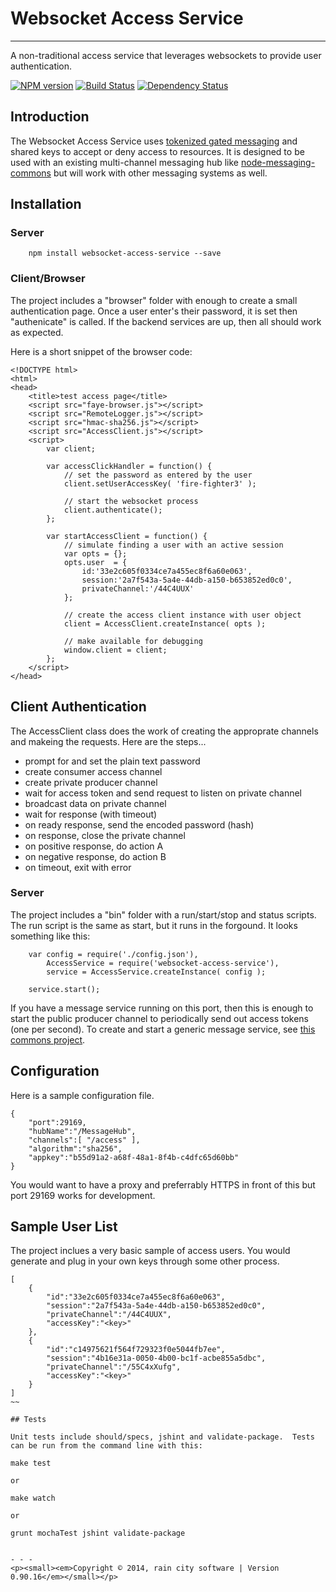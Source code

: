 # Websocket Access Service
- - -

A non-traditional access service that leverages websockets to provide user authentication.

[![NPM version](https://badge.fury.io/js/websocket-access-service.svg)](http://badge.fury.io/js/websocket-access-service) [![Build Status](https://travis-ci.org/darrylwest/websocket-access-service.svg?branch=master)](https://travis-ci.org/darrylwest/websocket-access-service) [![Dependency Status](https://david-dm.org/darrylwest/websocket-access-service.svg)](https://david-dm.org/darrylwest/websocket-access-service)

## Introduction

The Websocket Access Service uses [tokenized gated messaging](http://blog.raincitysoftware.com/) and shared keys to accept or deny access to resources.  It is designed to be used with an existing multi-channel messaging hub like [node-messaging-commons](https://github.com/darrylwest/node-messaging-commons) but will work with other messaging systems as well.

## Installation

### Server

~~~
	npm install websocket-access-service --save
~~~

### Client/Browser

The project includes a "browser" folder with enough to create a small authentication page.  Once a user enter's their password, it is set then "authenicate" is called. If the backend services are up, then all should work as expected.

Here is a short snippet of the browser code:

~~~
<!DOCTYPE html>
<html>
<head>
    <title>test access page</title>
    <script src="faye-browser.js"></script>
    <script src="RemoteLogger.js"></script>
    <script src="hmac-sha256.js"></script>
    <script src="AccessClient.js"></script>
    <script>
        var client;

        var accessClickHandler = function() {
            // set the password as entered by the user
            client.setUserAccessKey( 'fire-fighter3' );

            // start the websocket process
            client.authenticate();
        };

        var startAccessClient = function() {
            // simulate finding a user with an active session
            var opts = {};
            opts.user  = {
                id:'33e2c605f0334ce7a455ec8f6a60e063',
                session:'2a7f543a-5a4e-44db-a150-b653852ed0c0',
                privateChannel:'/44C4UUX'
            };

            // create the access client instance with user object
            client = AccessClient.createInstance( opts );

            // make available for debugging
            window.client = client;
        };
    </script>
</head>
~~~

## Client Authentication

The AccessClient class does the work of creating the approprate channels and makeing the requests.  Here are the steps...

- prompt for and set the plain text password
- create consumer access channel
- create private producer channel
- wait for access token and send request to listen on private channel
- broadcast data on private channel
- wait for response (with timeout)
- on ready response, send the encoded password (hash)
- on response, close the private channel
- on positive response, do action A
- on negative response, do action B
- on timeout, exit with error

### Server

The project includes a "bin" folder with a run/start/stop and status scripts.  The run script is the same as start, but it runs in the forgound.  It looks something like this:

~~~
	var config = require('./config.json'),
    	AccessService = require('websocket-access-service'),
        service = AccessService.createInstance( config );

    service.start();
~~~

If you have a message service running on this port, then this is enough to start the public producer channel to periodically send out access tokens (one per second).  To create and start a generic message service, see [this commons project](https://www.npmjs.org/package/node-messaging-commons).

## Configuration

Here is a sample configuration file.

~~~
{
    "port":29169,
    "hubName":"/MessageHub",
    "channels":[ "/access" ],
    "algorithm":"sha256",
    "appkey":"b55d91a2-a68f-48a1-8f4b-c4dfc65d60bb"
}
~~~

You would want to have a proxy and preferrably HTTPS in front of this but port 29169 works for development.

## Sample User List

The project inclues a very basic sample of access users.  You would generate and plug in your own keys through some other process.

~~~
[
    {
        "id":"33e2c605f0334ce7a455ec8f6a60e063",
        "session":"2a7f543a-5a4e-44db-a150-b653852ed0c0",
        "privateChannel":"/44C4UUX",
        "accessKey":"<key>"
    },
    {
        "id":"c14975621f564f729323f0e5044fb7ee",
        "session":"4b16e31a-0050-4b00-bc1f-acbe855a5dbc",
        "privateChannel":"/55C4xXufg",
        "accessKey":"<key>"
    }
]
~~

## Tests

Unit tests include should/specs, jshint and validate-package.  Tests can be run from the command line with this:

~~~
    make test

    or

    make watch

    or

    grunt mochaTest jshint validate-package
~~~

- - -
<p><small><em>Copyright © 2014, rain city software | Version 0.90.16</em></small></p>
